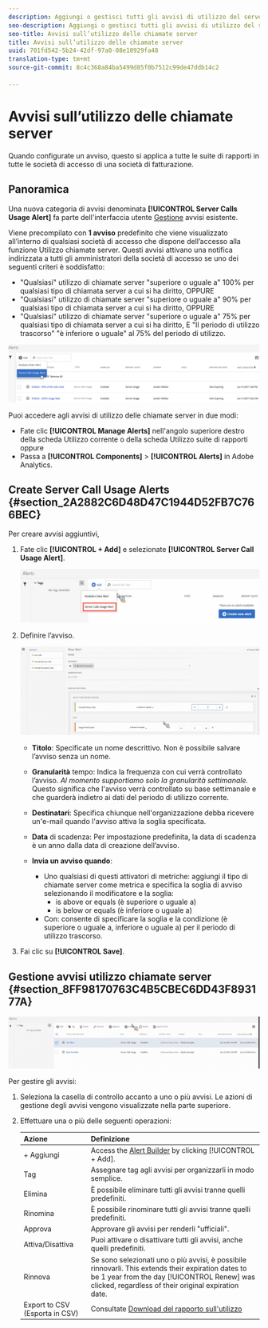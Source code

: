 ```yaml
---
description: Aggiungi o gestisci tutti gli avvisi di utilizzo del server. Quando configurate un avviso, questo si applica a tutte le suite di rapporti in tutte le società di accesso di una società di fatturazione.
seo-description: Aggiungi o gestisci tutti gli avvisi di utilizzo del server. Quando configurate un avviso, questo si applica a tutte le suite di rapporti in tutte le società di accesso di una società di fatturazione.
seo-title: Avvisi sull’utilizzo delle chiamate server
title: Avvisi sull’utilizzo delle chiamate server
uuid: 701fd542-5b24-42df-97a0-08e10929fa48
translation-type: tm+mt
source-git-commit: 8c4c368a84ba5499d85f0b7512c99de47ddb14c2

---
```



# Avvisi sull’utilizzo delle chiamate server

Quando configurate un avviso, questo si applica a tutte le suite di rapporti in tutte le società di accesso di una società di fatturazione.

## Panoramica

Una nuova categoria di avvisi denominata **[!UICONTROL Server Calls Usage Alert]** fa parte dell'interfaccia utente [Gestione](https://marketing.adobe.com/resources/help/en_US/analytics/analysis-workspace/intellligent_alerts.html) avvisi esistente.

Viene precompilato con **1 avviso** predefinito che viene visualizzato all’interno di qualsiasi società di accesso che dispone dell’accesso alla funzione Utilizzo chiamate server. Questi avvisi attivano una notifica indirizzata a tutti gli amministratori della società di accesso se uno dei seguenti criteri è soddisfatto:

* "Qualsiasi" utilizzo di chiamate server "superiore o uguale a" 100% per qualsiasi tipo di chiamata server a cui si ha diritto, OPPURE
* "Qualsiasi" utilizzo di chiamate server "superiore o uguale a" 90% per qualsiasi tipo di chiamata server a cui si ha diritto, OPPURE
* "Qualsiasi" utilizzo di chiamate server "superiore o uguale a" 75% per qualsiasi tipo di chiamata server a cui si ha diritto, E "Il periodo di utilizzo trascorso" "è inferiore o uguale" al 75% del periodo di utilizzo.

![](assets/alerts.png)

Puoi accedere agli avvisi di utilizzo delle chiamate server in due modi:

* Fate clic **[!UICONTROL Manage Alerts]** nell'angolo superiore destro della scheda Utilizzo corrente o della scheda Utilizzo suite di rapporti oppure
* Passa a **[!UICONTROL Components]** &gt; **[!UICONTROL Alerts]** in Adobe Analytics.

## Create Server Call Usage Alerts {#section_2A2882C6D48D47C1944D52FB7C766BEC}

Per creare avvisi aggiuntivi,

1. Fate clic **[!UICONTROL + Add]** e selezionate **[!UICONTROL Server Call Usage Alert]**.

   ![](assets/server_call_alert.png)

1. Definire l’avviso.

   ![](assets/sc_alert.png)

   * **Titolo**: Specificate un nome descrittivo. Non è possibile salvare l’avviso senza un nome.
   * **Granularità** tempo: Indica la frequenza con cui verrà controllato l’avviso. *Al momento supportiamo solo la granularità settimanale.* Questo significa che l'avviso verrà controllato su base settimanale e che guarderà indietro ai dati del periodo di utilizzo corrente.
   * **Destinatari**: Specifica chiunque nell'organizzazione debba ricevere un'e-mail quando l'avviso attiva la soglia specificata.
   * **Data** di scadenza: Per impostazione predefinita, la data di scadenza è un anno dalla data di creazione dell’avviso.
   * **Invia un avviso quando**:

      * Uno qualsiasi di questi attivatori di metriche: aggiungi il tipo di chiamate server come metrica e specifica la soglia di avviso selezionando il modificatore e la soglia:
         * is above or equals (è superiore o uguale a)
         * is below or equals (è inferiore o uguale a)
      * Con: consente di specificare la soglia e la condizione (è superiore o uguale a, inferiore o uguale a) per il periodo di utilizzo trascorso.

1. Fai clic su **[!UICONTROL Save]**.

## Gestione avvisi utilizzo chiamate server {#section_8FF98170763C4B5CBEC6DD43F893177A}

![](assets/alert_mgmt.png)

Per gestire gli avvisi:

1. Seleziona la casella di controllo accanto a uno o più avvisi. Le azioni di gestione degli avvisi vengono visualizzate nella parte superiore.
1. Effettuare una o più delle seguenti operazioni:

   | Azione | Definizione |
   |--- |--- |
   | + Aggiungi | Access the [Alert Builder](/help/admin/c-server-call-usage/scu-alerts.md) by clicking  [!UICONTROL + Add]. |
   | Tag | Assegnare tag agli avvisi per organizzarli in modo semplice. |
   | Elimina | È possibile eliminare tutti gli avvisi tranne quelli predefiniti. |
   | Rinomina | È possibile rinominare tutti gli avvisi tranne quelli predefiniti. |
   | Approva | Approvare gli avvisi per renderli "ufficiali". |
   | Attiva/Disattiva | Puoi attivare o disattivare tutti gli avvisi, anche quelli predefiniti. |
   | Rinnova | Se sono selezionati uno o più avvisi, è possibile rinnovarli. This extends their expiration dates to be 1 year from the day [!UICONTROL Renew] was clicked, regardless of their original expiration date. |
   | Export to CSV (Esporta in CSV) | Consultate [Download del rapporto sull'utilizzo](/help/admin/c-server-call-usage/report-suite-usage.md) |

